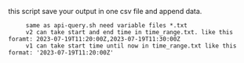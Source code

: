 this script save your output in one csv file and append data.
        
         same as api-query.sh need variable files *.txt
         v2 can take start and end time in time_range.txt. like this foramt: 2023-07-19T11:20:00Z,2023-07-19T11:30:00Z
         v1 can take start time until now in time_range.txt like this format: '2023-07-19T11:20:00Z'

